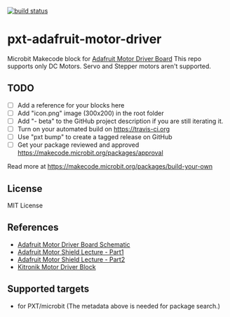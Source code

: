 [![build status](https://travis-ci.org/vijairaj/pxt-adafruit-motor-driver.svg?branch=master)](https://travis-ci.org/vijairaj/pxt-adafruit-motor-driver.svg?branch=master)

# pxt-adafruit-motor-driver

Microbit Makecode block for [Adafruit Motor Driver Board](https://github.com/adafruit/Adafruit_Motor-Shield-v1)
This repo supports only DC Motors. Servo and Stepper motors aren't supported.

## TODO

- [ ] Add a reference for your blocks here
- [ ] Add "icon.png" image (300x200) in the root folder
- [ ] Add "- beta" to the GitHub project description if you are still iterating it.
- [ ] Turn on your automated build on https://travis-ci.org
- [ ] Use "pxt bump" to create a tagged release on GitHub
- [ ] Get your package reviewed and approved https://makecode.microbit.org/packages/approval

Read more at https://makecode.microbit.org/packages/build-your-own

## License
MIT License

## References
* [Adafruit Motor Driver Board Schematic](https://raw.githubusercontent.com/adafruit/Adafruit_Motor-Shield-v1/master/mshieldv12schem.png)
* [Adafruit Motor Shield Lecture - Part1](http://web.csulb.edu/~hill/ee444/Lectures/08%20Adafruit%20Part%201%20SPI.pdf)
* [Adafruit Motor Shield Lecture - Part2](http://web.csulb.edu/~hill/ee444/Lectures/09%20Adafruit%20Part%202%20Timer%20PWM.pdf)
* [Kitronik Motor Driver Block](https://github.com/KitronikLtd/pxt-kitronik-motor-driver)

## Supported targets

* for PXT/microbit
(The metadata above is needed for package search.)


